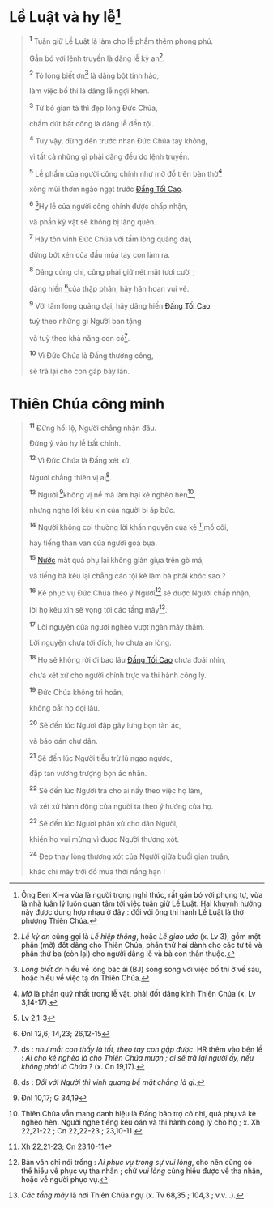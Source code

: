 # Lề Luật và hy lễ[^1-84857f03-aaf9-423f-a0c2-9ddc641f53b1]

> <sup><b>1</b></sup> Tuân giữ Lề Luật là làm cho lễ phẩm thêm phong phú.
>
> Gắn bó với lệnh truyền là dâng lễ kỳ an[^2-84857f03-aaf9-423f-a0c2-9ddc641f53b1].
>
> <sup><b>2</b></sup> Tỏ lòng biết ơn[^3-84857f03-aaf9-423f-a0c2-9ddc641f53b1] là dâng bột tinh hảo,
>
> làm việc bố thí là dâng lễ ngợi khen.
>
> <sup><b>3</b></sup> Từ bỏ gian tà thì đẹp lòng Đức Chúa,
>
> chấm dứt bất công là dâng lễ đền tội.
>
> <sup><b>4</b></sup> Tuy vậy, đừng đến trước nhan Đức Chúa tay không,
>
> vì tất cả những gì phải dâng đều do lệnh truyền.
>
> <sup><b>5</b></sup> Lễ phẩm của người công chính như mỡ đổ trên bàn thờ[^4-84857f03-aaf9-423f-a0c2-9ddc641f53b1]
>
> xông mùi thơm ngào ngạt trước [Đấng Tối Cao]().
>
> <sup><b>6</b></sup> [^1@-84857f03-aaf9-423f-a0c2-9ddc641f53b1]Hy lễ của người công chính được chấp nhận,
>
> và phần kỷ vật sẽ không bị lãng quên.
>
> <sup><b>7</b></sup> Hãy tôn vinh Đức Chúa với tấm lòng quảng đại,
>
> đừng bớt xén của đầu mùa tay con làm ra.
>
> <sup><b>8</b></sup> Dâng cúng chi, cũng phải giữ nét mặt tươi cười ;
>
> dâng hiến [^2@-84857f03-aaf9-423f-a0c2-9ddc641f53b1]của thập phân, hãy hân hoan vui vẻ.
>
> <sup><b>9</b></sup> Với tấm lòng quảng đại, hãy dâng hiến [Đấng Tối Cao]()
>
> tuỳ theo những gì Người ban tặng
>
> và tuỳ theo khả năng con có[^5-84857f03-aaf9-423f-a0c2-9ddc641f53b1].
>
> <sup><b>10</b></sup> Vì Đức Chúa là Đấng thưởng công,
>
> sẽ trả lại cho con gấp bảy lần.

# Thiên Chúa công minh

> <sup><b>11</b></sup> Đừng hối lộ, Người chẳng nhận đâu.
>
> Đừng ỷ vào hy lễ bất chính.
>
> <sup><b>12</b></sup> Vì Đức Chúa là Đấng xét xử,
>
> Người chẳng thiên vị ai[^6-84857f03-aaf9-423f-a0c2-9ddc641f53b1].
>
> <sup><b>13</b></sup> Người [^3@-84857f03-aaf9-423f-a0c2-9ddc641f53b1]không vị nể mà làm hại kẻ nghèo hèn[^7-84857f03-aaf9-423f-a0c2-9ddc641f53b1],
>
> nhưng nghe lời kêu xin của người bị áp bức.
>
> <sup><b>14</b></sup> Người không coi thường lời khấn nguyện của kẻ [^4@-84857f03-aaf9-423f-a0c2-9ddc641f53b1]mồ côi,
>
> hay tiếng than van của người goá bụa.
>
> <sup><b>15</b></sup> [Nước]() mắt quả phụ lại không giàn giụa trên gò má,
>
> và tiếng bà kêu lại chẳng cáo tội kẻ làm bà phải khóc sao ?
>
> <sup><b>16</b></sup> Kẻ phục vụ Đức Chúa theo ý Người[^8-84857f03-aaf9-423f-a0c2-9ddc641f53b1] sẽ được Người chấp nhận,
>
> lời họ kêu xin sẽ vọng tới các tầng mây[^9-84857f03-aaf9-423f-a0c2-9ddc641f53b1].
>
> <sup><b>17</b></sup> Lời nguyện của người nghèo vượt ngàn mây thẳm.
>
> Lời nguyện chưa tới đích, họ chưa an lòng.
>
> <sup><b>18</b></sup> Họ sẽ không rời đi bao lâu [Đấng Tối Cao]() chưa đoái nhìn,
>
> chưa xét xử cho người chính trực và thi hành công lý.
>
> <sup><b>19</b></sup> Đức Chúa không trì hoãn,
>
> không bắt họ đợi lâu.
>
> <sup><b>20</b></sup> Sẽ đến lúc Người đập gãy lưng bọn tàn ác,
>
> và báo oán chư dân.
>
> <sup><b>21</b></sup> Sẽ đến lúc Người tiễu trừ lũ ngạo ngược,
>
> đập tan vương trượng bọn ác nhân.
>
> <sup><b>22</b></sup> Sẽ đến lúc Người trả cho ai nấy theo việc họ làm,
>
> và xét xử hành động của người ta theo ý hướng của họ.
>
> <sup><b>23</b></sup> Sẽ đến lúc Người phân xử cho dân Người,
>
> khiến họ vui mừng vì được Người thương xót.
>
> <sup><b>24</b></sup> Đẹp thay lòng thương xót của Người giữa buổi gian truân,
>
> khác chi mây trời đổ mưa thời nắng hạn !

[^1-84857f03-aaf9-423f-a0c2-9ddc641f53b1]: Ông Ben Xi-ra vừa là người trọng nghi thức, rất gắn bó với phụng tự, vừa là nhà luân lý luôn quan tâm tới việc tuân giữ Lề Luật. Hai khuynh hướng này được dung hợp nhau ở đây : đối với ông thi hành Lề Luật là thờ phượng Thiên Chúa.

[^2-84857f03-aaf9-423f-a0c2-9ddc641f53b1]: _Lễ kỳ an_ cũng gọi là _Lễ hiệp thông_, hoặc _Lễ giao ước_ (x. Lv 3), gồm một phần (mỡ) đốt dâng cho Thiên Chúa, phần thứ hai dành cho các tư tế và phần thứ ba (còn lại) cho người dâng lễ và bà con thân thuộc.

[^3-84857f03-aaf9-423f-a0c2-9ddc641f53b1]: _Lòng biết ơn_ hiểu về lòng bác ái (BJ) song song với việc bố thí ở vế sau, hoặc hiểu về việc tạ ơn Thiên Chúa.

[^4-84857f03-aaf9-423f-a0c2-9ddc641f53b1]: _Mỡ_ là phần quý nhất trong lễ vật, phải đốt dâng kính Thiên Chúa (x. Lv 3,14-17).

[^5-84857f03-aaf9-423f-a0c2-9ddc641f53b1]: ds : _như mắt con thấy là tốt, theo tay con gặp được_. HR thêm vào bên lề : _Ai cho kẻ nghèo là cho Thiên Chúa mượn ; ai sẽ trả lại người ấy, nếu không phải là Chúa ?_ (x. Cn 19,17).

[^6-84857f03-aaf9-423f-a0c2-9ddc641f53b1]: ds : _Đối với Người thì vinh quang bề mặt chẳng là gì_.

[^7-84857f03-aaf9-423f-a0c2-9ddc641f53b1]: Thiên Chúa vẫn mang danh hiệu là Đấng bảo trợ cô nhi, quả phụ và kẻ nghèo hèn. Người nghe tiếng kêu oán và thi hành công lý cho họ ; x. Xh 22,21-22 ; Cn 22,22-23 ; 23,10-11.

[^8-84857f03-aaf9-423f-a0c2-9ddc641f53b1]: Bản văn chỉ nói trống : _Ai phục vụ trong sự vui lòng_, cho nên cũng có thể hiểu về phục vụ tha nhân ; chữ _vui lòng_ cũng hiểu được về tha nhân, hoặc về người phục vụ.

[^9-84857f03-aaf9-423f-a0c2-9ddc641f53b1]: _Các tầng mây_ là nơi Thiên Chúa ngự (x. Tv 68,35 ; 104,3 ; v.v...).

[^1@-84857f03-aaf9-423f-a0c2-9ddc641f53b1]: Lv 2,1-3

[^2@-84857f03-aaf9-423f-a0c2-9ddc641f53b1]: Đnl 12,6; 14,23; 26,12-15

[^3@-84857f03-aaf9-423f-a0c2-9ddc641f53b1]: Đnl 10,17; G 34,19

[^4@-84857f03-aaf9-423f-a0c2-9ddc641f53b1]: Xh 22,21-23; Cn 23,10-11
